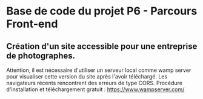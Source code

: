 # Base de code du projet P6 - Parcours Front-end

## Création d'un site accessible pour une entreprise de photographes.

Attention, il est nécessaire d'utiliser un serveur local comme wamp server pour visualiser cette version du site après l'avoir téléchargé. Les navigateurs récents rencontrent des erreurs de type CORS. Procédure d'installation et téléchargement gratuit : https://www.wampserver.com/

